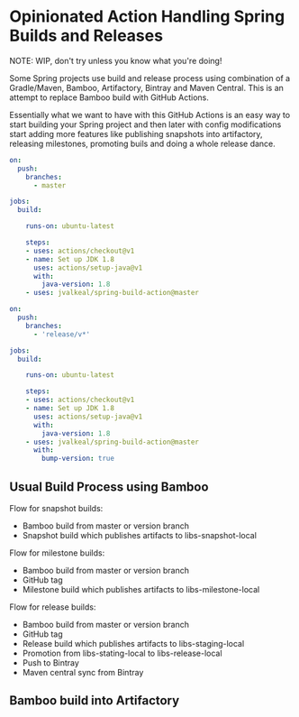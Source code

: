 # Opinionated Action Handling Spring Builds and Releases

NOTE: WIP, don't try unless you know what you're doing!

Some Spring projects use build and release process using combination of a
Gradle/Maven, Bamboo, Artifactory, Bintray and Maven Central. This is an attempt
to replace Bamboo build with GitHub Actions.

Essentially what we want to have with this GitHub Actions is an easy way to
start building your Spring project and then later with config modifications
start adding more features like publishing snapshots into artifactory,
releasing milestones, promoting buils and doing a whole release dance.


```yaml
on:
  push:
    branches:
      - master

jobs:
  build:

    runs-on: ubuntu-latest

    steps:
    - uses: actions/checkout@v1
    - name: Set up JDK 1.8
      uses: actions/setup-java@v1
      with:
        java-version: 1.8
    - uses: jvalkeal/spring-build-action@master
```

```yaml
on:
  push:
    branches:
      - 'release/v*'

jobs:
  build:

    runs-on: ubuntu-latest

    steps:
    - uses: actions/checkout@v1
    - name: Set up JDK 1.8
      uses: actions/setup-java@v1
      with:
        java-version: 1.8
    - uses: jvalkeal/spring-build-action@master
      with:
        bump-version: true
```

## Usual Build Process using Bamboo

Flow for snapshot builds:
* Bamboo build from master or version branch
* Snapshot build which publishes artifacts to libs-snapshot-local

Flow for milestone builds:
* Bamboo build from master or version branch
* GitHub tag
* Milestone build which publishes artifacts to libs-milestone-local

Flow for release builds:
* Bamboo build from master or version branch
* GitHub tag
* Release build which publishes artifacts to libs-staging-local
* Promotion from libs-stating-local to libs-release-local
* Push to Bintray
* Maven central sync from Bintray

## Bamboo build into Artifactory

